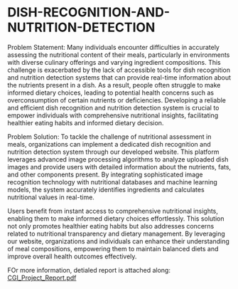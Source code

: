 # DISH-RECOGNITION-AND-NUTRITION-DETECTION

Problem Statement:
Many individuals encounter difficulties in accurately assessing the nutritional content of their meals, particularly in environments with diverse culinary offerings and varying ingredient compositions. This challenge is exacerbated by the lack of accessible tools for dish recognition and nutrition detection systems that can provide real-time information about the nutrients present in a dish. As a result, people often struggle to make informed dietary choices, leading to potential health concerns such as overconsumption of certain nutrients or deficiencies. Developing a reliable and efficient dish recognition and nutrition detection system is crucial to empower individuals with comprehensive nutritional insights, facilitating healthier eating habits and informed dietary decision.

Problem Solution:
To tackle the challenge of nutritional assessment in meals, organizations can implement a dedicated dish recognition and nutrition detection system through our developed website. This platform leverages advanced image processing algorithms to analyze uploaded dish images and provide users with detailed information about the nutrients, fats, and other components present. By integrating sophisticated image recognition technology with nutritional databases and machine learning models, the system accurately identifies ingredients and calculates nutritional values in real-time.

Users benefit from instant access to comprehensive nutritional insights, enabling them to make informed dietary choices effortlessly. This solution not only promotes healthier eating habits but also addresses concerns related to nutritional transparency and dietary management. By leveraging our website, organizations and individuals can enhance their understanding of meal compositions, empowering them to maintain balanced diets and improve overall health outcomes effectively.

FOr more information, detialed report is attached along:  [CGI_Project_Report.pdf](https://github.com/user-attachments/files/16564278/CGI_Project_Report.pdf)
